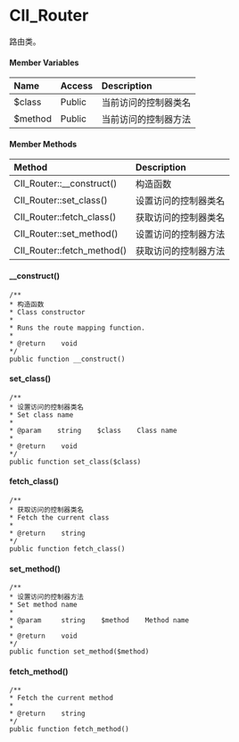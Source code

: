# CII\_Router

路由类。

#### Member Variables

| Name | Access | Description |
| :--- | :--- | :--- |
| $class | Public | 当前访问的控制器类名 |
| $method | Public | 当前访问的控制器方法 |

#### Member Methods

| Method | Description |
| :--- | :--- |
| CII\_Router::\_\_construct\(\) | 构造函数 |
| CII\_Router::set\_class\(\) | 设置访问的控制器类名 |
| CII\_Router::fetch\_class\(\) | 获取访问的控制器类名 |
| CII\_Router::set\_method\(\) | 设置访问的控制器方法 |
| CII\_Router::fetch\_method\(\) | 获取访问的控制器方法 |

#### \_\_construct\(\)

```
/**
* 构造函数
* Class constructor
*
* Runs the route mapping function.
*
* @return    void
*/
public function __construct()
```

#### set\_class\(\)

```
/**
* 设置访问的控制器类名
* Set class name
*
* @param    string    $class    Class name
*
* @return    void
*/
public function set_class($class)
```

#### fetch\_class\(\)

```
/**
* 获取访问的控制器类名
* Fetch the current class
*
* @return    string
*/
public function fetch_class()
```

#### set\_method\(\)

```
/**
* 设置访问的控制器方法
* Set method name
*
* @param     string    $method    Method name
*
* @return    void
*/
public function set_method($method)
```

#### fetch\_method\(\)

```
/**
* Fetch the current method
*
* @return    string
*/
public function fetch_method()
```



